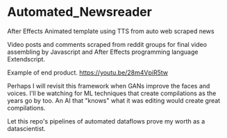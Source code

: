 # Automated_Newsreader
After Effects Animated template using TTS from auto web scraped news

Video posts and comments scraped from reddit groups for final video assembling by Javascript and After
Effects programming language Extendscript.

Example of end product.
https://youtu.be/28m4VpiR5tw

Perhaps I will revisit this framework when GANs improve the faces and voices.
I'll be watching for ML techniques that create compilations as the years go by too. An AI that "knows" what it
was editing would create great compilations.

Let this repo's pipelines of automated dataflows prove my worth as a datascientist.
